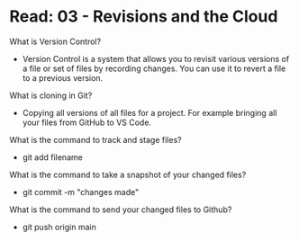 # Read: 03 - Revisions and the Cloud

What is Version Control?  

- Version Control is a system that allows you to revisit various versions of a file or set of files by recording changes. You can use it to revert a file to a previous version.

What is cloning in Git?

- Copying all versions of all files for a project. For example bringing all your files from GitHub to VS Code.

What is the command to track and stage files?

- git add filename 

What is the command to take a snapshot of your changed files?

- git commit -m "changes made"

What is the command to send your changed files to Github?

- git push origin main
